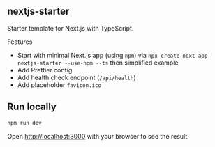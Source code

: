 ## nextjs-starter

Starter template for Next.js with TypeScript.

Features
* Start with minimal Next.js app (using `npm`) via `npx create-next-app nextjs-starter --use-npm --ts` then simplified example
* Add Prettier config
* Add health check endpoint (`/api/health`)
* Add placeholder `favicon.ico`

## Run locally

```bash
npm run dev
```

Open [http://localhost:3000](http://localhost:3000) with your browser to see the result.

